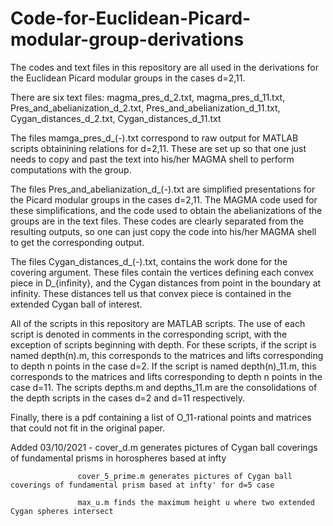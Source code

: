 # Code-for-Euclidean-Picard-modular-group-derivations

The codes and text files in this repository are all used in the derivations for the Euclidean Picard modular groups in the cases
d=2,11.

There are six text files: magma_pres_d_2.txt, magma_pres_d_11.txt,
                          Pres_and_abelianization_d_2.txt, Pres_and_abelianization_d_11.txt,
                          Cygan_distances_d_2.txt, Cygan_distances_d_11.txt
                         
The files mamga_pres_d_(-).txt correspond to raw output for MATLAB scripts obtainining relations for d=2,11.  These are set up
so that one just needs to copy and past the text into his/her MAGMA shell to perform computations with the group.

The files Pres_and_abelianization_d_(-).txt are simplified presentations for the Picard modular groups in the cases
d=2,11.  The MAGMA code used for these simplifications, and the code used to obtain the abelianizations of the groups
are in the text files.  These codes are clearly separated from the resulting outputs, so one can just copy the code into
his/her MAGMA shell to get the corresponding output.

The files Cygan_distances_d_(-).txt, contains the work done for the covering argument.  These files contain the vertices defining
each convex piece in D_{infinity}, and the Cygan distances from point in the boundary at infinity.  These distances tell us that
convex piece is contained in the extended Cygan ball of interest.

All of the scripts in this repository are MATLAB scripts.  The use of each script is denoted in comments in the corresponding
script, with the exception of scripts beginning with depth.  For these scripts, if the script is named depth(n).m, this corresponds to the matrices and lifts corresponding to depth n points in the case d=2.  If the script is named depth(n)_11.m, this corresponds
to the matrices and lifts corresponding to depth n points in the case d=11.  The scripts depths.m and depths_11.m are the consolidations of the depth scripts in the cases d=2 and d=11 respectively.

Finally, there is a pdf containing a list of O_11-rational points and matrices that could not fit in the original paper.

Added 03/10/2021 - cover_d.m generates pictures of Cygan ball coverings of fundamental prisms in horospheres based at infty

                   cover_5_prime.m generates pictures of Cygan ball coverings of fundamental prism based at infty' for d=5 case
                   
                   max_u.m finds the maximum height u where two extended Cygan spheres intersect
